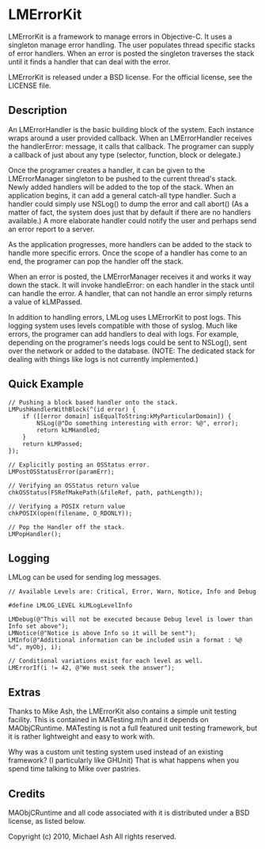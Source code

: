 # LMErrorKit

LMErrorKit is a framework to manage errors in Objective-C. It uses a singleton manage error handling. The user populates thread specific stacks of error handlers. When an error is posted the singleton traverses the stack until it finds a handler that can deal with the error.

LMErrorKit is released under a BSD license. For the official license, see the LICENSE file.

## Description

An LMErrorHandler is the basic building block of the system. Each instance wraps around a user provided callback. When an LMErrorHandler receives the handlerError: message, it calls that callback. The programer can supply a callback of just about any type (selector, function, block or delegate.)

Once the programer creates a handler, it can be given to the LMErrorManager singleton to be pushed to the current thread's stack. Newly added handlers will be added to the top of the stack. When an application begins, it can add a general catch-all type handler. Such a handler could simply use NSLog() to dump the error and call abort() (As a matter of fact, the system does just that by default if there are no handlers available.) A more elaborate handler could notify the user and perhaps send an error report to a server. 

As the application progresses, more handlers can be added to the stack to handle more specific errors. Once the scope of a handler has come to an end, the programer can pop the handler off the stack. 

When an error is posted, the LMErrorManager receives it and works it way down the stack. It will invoke handleError: on each handler in the stack until can handle the error. A handler, that can not handle an error simply returns a value of kLMPassed.

In addition to handling errors, LMLog uses LMErrorKit to post logs. This logging system uses levels compatible with those of syslog. Much like errors, the programer can add handlers to deal with logs. For example, depending on the programer's needs logs could be sent to NSLog(), sent over the network or added to the database. (NOTE: The dedicated stack for dealing with things like logs is not currently implemented.)

## Quick Example

	// Pushing a block based handler onto the stack.
    LMPushHandlerWithBlock(^(id error) {
        if ([[error domain] isEqualToString:kMyParticularDomain]) {
            NSLog(@"Do something interesting with error: %@", error);
            return kLMHandled;
        }
        return kLMPassed;
    });

	// Explicitly posting an OSStatus error.
	LMPostOSStatusError(paramErr);
	
	// Verifying an OSStatus return value
	chkOSStatus(FSRefMakePath(&fileRef, path, pathLength));
	
	// Verifying a POSIX return value
	chkPOSIX(open(filename, O_RDONLY));
	
	// Pop the Handler off the stack.
	LMPopHandler();

## Logging
LMLog can be used for sending log messages.
	
	// Available Levels are: Critical, Error, Warn, Notice, Info and Debug
	
	#define LMLOG_LEVEL kLMLogLevelInfo

	LMDebug(@"This will not be executed because Debug level is lower than Info set above");
	LMNotice(@"Notice is above Info so it will be sent");
	LMInfo(@"Additional information can be included usin a format : %@ %d", myObj, i);
	
	// Conditional variations exist for each level as well.
	LMErrorIf(i != 42, @"We must seek the answer");
	

## Extras

Thanks to Mike Ash, the LMErrorKit also contains a simple unit testing facility. This is contained in MATesting.m/h and it depends on MAObjCRuntime. MATesting is not a full featured unit testing framework, but it is rather lightweight and easy to work with. 

Why was a custom unit testing system used instead of an existing framework? (I particularly like GHUnit) That is what happens when you spend time talking to Mike over pastries.

## Credits

MAObjCRuntime and all code associated with it is distributed under a BSD license, as listed below.

Copyright (c) 2010, Michael Ash
All rights reserved.
